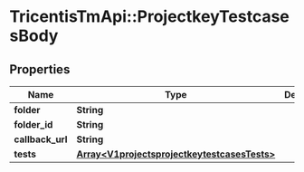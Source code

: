 # TricentisTmApi::ProjectkeyTestcasesBody

## Properties
Name | Type | Description | Notes
------------ | ------------- | ------------- | -------------
**folder** | **String** |  | [optional] 
**folder_id** | **String** |  | [optional] 
**callback_url** | **String** |  | [optional] 
**tests** | [**Array&lt;V1projectsprojectkeytestcasesTests&gt;**](V1projectsprojectkeytestcasesTests.md) |  | [optional] 

